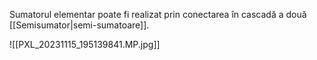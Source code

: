 Sumatorul elementar poate fi realizat prin conectarea în cascadă a două [[Semisumator|semi-sumatoare]].

![[PXL_20231115_195139841.MP.jpg]]